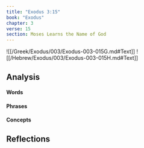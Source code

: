 ```yaml
---
title: "Exodus 3:15"
book: "Exodus"
chapter: 3
verse: 15
section: Moses Learns the Name of God
---
```

![[/Greek/Exodus/003/Exodus-003-015G.md#Text]]
![[/Hebrew/Exodus/003/Exodus-003-015H.md#Text]]

## Analysis

#### Words

#### Phrases

#### Concepts

## Reflections
